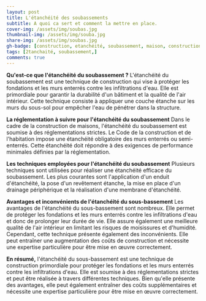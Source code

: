```yaml
---
layout: post
title: L'étanchéité des soubassements
subtitle: A quoi ca sert et comment la mettre en place.
cover-img: /assets/img/soubas.jpg
thumbnail-img: /assets/img/souba.jpg
share-img: /assets/img/soubas.jpg
gh-badge: [construction, etanchéité, soubassement, maison, construction, individuel, villa, réglementation,]
tags: [2tanchaité, soubassement,]
comments: true
---
```


**Qu'est-ce que l'étanchéité du soubassement ?**
L'étanchéité du soubassement est une technique de construction qui vise à protéger les fondations et les murs enterrés contre les infiltrations d'eau. Elle est primordiale pour garantir la durabilité d'un bâtiment et la qualité de l'air intérieur. Cette technique consiste à appliquer une couche étanche sur les murs du sous-sol pour empêcher l'eau de pénétrer dans la structure.

**La réglementation à suivre pour l'étanchéité du soubassement**
Dans le cadre de la construction de maisons, l'étanchéité du soubassement est soumise à des réglementations strictes. Le Code de la construction et de l'habitation impose une étanchéité obligatoire des murs enterrés ou semi-enterrés. Cette étanchéité doit répondre à des exigences de performance minimales définies par la réglementation.

**Les techniques employées pour l'étanchéité du soubassement**
Plusieurs techniques sont utilisées pour réaliser une étanchéité efficace du soubassement. Les plus courantes sont l'application d'un enduit d'étanchéité, la pose d'un revêtement étanche, la mise en place d'un drainage périphérique et la réalisation d'une membrane d'étanchéité.

**Avantages et inconvénients de l'étanchéité du sous-bassement**
Les avantages de l'étanchéité du sous-bassement sont nombreux. Elle permet de protéger les fondations et les murs enterrés contre les infiltrations d'eau et donc de prolonger leur durée de vie. Elle assure également une meilleure qualité de l'air intérieur en limitant les risques de moisissures et d'humidité. Cependant, cette technique présente également des inconvénients. Elle peut entraîner une augmentation des coûts de construction et nécessite une expertise particulière pour être mise en œuvre correctement.

**En résumé,** l'étanchéité du sous-bassement est une technique de construction primordiale pour protéger les fondations et les murs enterrés contre les infiltrations d'eau. Elle est soumise à des réglementations strictes et peut être réalisée à travers différentes techniques. Bien qu'elle présente des avantages, elle peut également entraîner des coûts supplémentaires et nécessite une expertise particulière pour être mise en œuvre correctement.